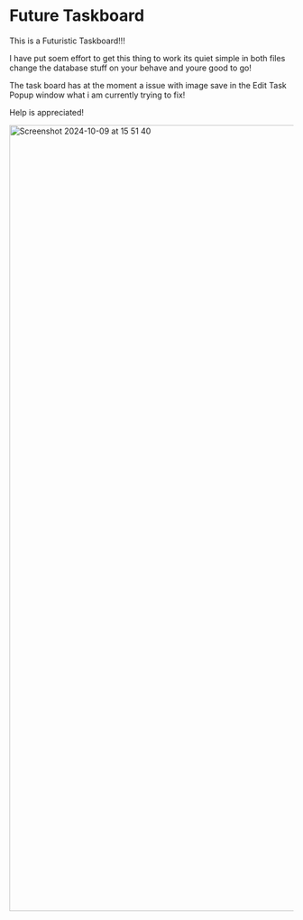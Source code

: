 # Future Taskboard
This is a Futuristic Taskboard!!!

I have put soem effort to get this thing to work its quiet simple in both files change the database stuff on your behave and youre good to go!

The task board has at the moment a issue with image save in the Edit Task Popup window what i am currently trying to fix!

Help is appreciated!



<img width="1393" alt="Screenshot 2024-10-09 at 15 51 40" src="https://github.com/user-attachments/assets/1cfcfd3f-ea5c-44a2-91e5-84770ae8b036">

